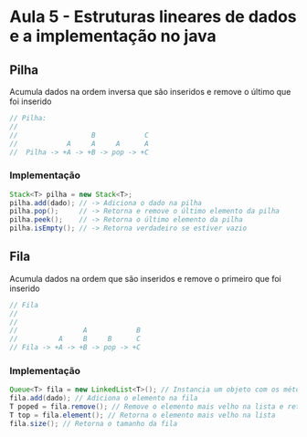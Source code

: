 # Aula 5 - Estruturas lineares de dados e a implementação no java

## Pilha

Acumula dados na ordem inversa que são inseridos e remove o último que foi inserido

```java
// Pilha: 
//                              
//                  B            C
//            A     A     A      A
//  Pilha -> +A -> +B -> pop -> +C
```

### Implementação

```java
Stack<T> pilha = new Stack<T>;
pilha.add(dado); // -> Adiciona o dado na pilha
pilha.pop();     // -> Retorna e remove o último elemento da pilha
pilha.peek();    // -> Retorna o último elemento da pilha
pilha.isEmpty(); // -> Retorna verdadeiro se estiver vazio
```

## Fila

Acumula dados na ordem que são inseridos e remove o primeiro que foi inserido

```java
// Fila
//
//
//                A            B
//          A     B     B      C
// Fila -> +A -> +B -> pop -> +C 
```

### Implementação

```java
Queue<T> fila = new LinkedList<T>(); // Instancia um objeto com os métodos da interface Queue
fila.add(dado); // Adiciona o elemento na fila
T poped = fila.remove(); // Remove o elemento mais velho na lista e retorna ele
T top = fila.element(); // Retorna o elemento mais velho na lista
fila.size(); // Retorna o tamanho da fila
```

